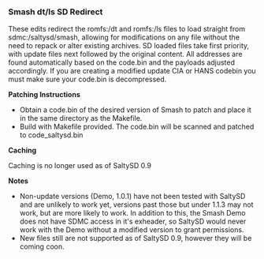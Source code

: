 ### Smash dt/ls SD Redirect

These edits redirect the romfs:/dt and romfs:/ls files to load straight from sdmc:/saltysd/smash, allowing for modifications on any file without the need to repack or alter existing archives. SD loaded files take first priority, with update files next followed by the original content. All addresses are found automatically based on the code.bin and the payloads adjusted accordingly. If you are creating a modified update CIA or HANS codebin you must make sure your code.bin is decompressed.

**Patching Instructions**

 * Obtain a code.bin of the desired version of Smash to patch and place it in the same directory as the Makefile.
 * Build with Makefile provided. The code.bin will be scanned and patched to code_saltysd.bin
 
**Caching**

Caching is no longer used as of SaltySD 0.9

**Notes**

 * Non-update versions (Demo, 1.0.1) have not been tested with SaltySD and are unlikely to work yet, versions past those but under 1.1.3 may not work, but are more likely to work. In addition to this, the Smash Demo does not have SDMC access in it's exheader, so SaltySD would never work with the Demo without a modified version to grant permissions.
 * New files still are not supported as of SaltySD 0.9, however they will be coming coon.
